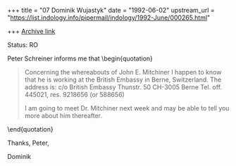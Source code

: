 +++
title = "07 Dominik Wujastyk"
date = "1992-06-02"
upstream_url = "https://list.indology.info/pipermail/indology/1992-June/000265.html"

+++
[Archive link](https://list.indology.info/pipermail/indology/1992-June/000265.html)

Status: RO

Peter Schreiner informs me that
\begin{quotation}

 > Concerning the whereabouts of John E. Mitchiner I happen to know that
 > he is working at the British Embassy in Berne, Switzerland. The address
 > is:
 > c/o British Embassy
 > Thunstr. 50
 > CH-3005 Berne
 > Tel. off. 445021, res. 9218656 (or 588656)
 >
 > I am going to meet Dr. Mitchiner next week and may be able to tell you
 > more about him thereafter.

\end{quotation}

Thanks, Peter,

Dominik





